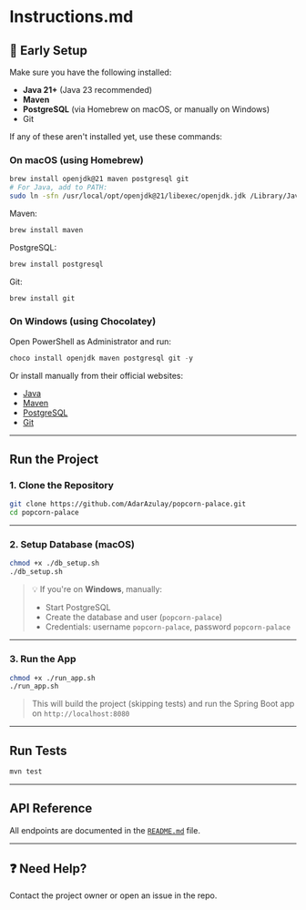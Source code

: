 
# Instructions.md

## 🧱 Early Setup

Make sure you have the following installed:

- **Java 21+** (Java 23 recommended)
- **Maven**
- **PostgreSQL** (via Homebrew on macOS, or manually on Windows)
- Git


If any of these aren't installed yet, use these commands:

### On macOS (using Homebrew)
```bash
brew install openjdk@21 maven postgresql git
# For Java, add to PATH:
sudo ln -sfn /usr/local/opt/openjdk@21/libexec/openjdk.jdk /Library/Java/JavaVirtualMachines/openjdk-21.jdk
```
Maven:

```bash
brew install maven
```
PostgreSQL:

```bash
brew install postgresql
```
Git:
```bash
brew install git
```

### On Windows (using Chocolatey)
Open PowerShell as Administrator and run:
```powershell
choco install openjdk maven postgresql git -y
```
Or install manually from their official websites:
- [Java](https://jdk.java.net/)
- [Maven](https://maven.apache.org/download.cgi)
- [PostgreSQL](https://www.postgresql.org/download/windows/)
- [Git](https://git-scm.com/download/win)

---

## Run the Project

### 1. Clone the Repository

```bash
git clone https://github.com/AdarAzulay/popcorn-palace.git
cd popcorn-palace
```

---

### 2. Setup Database (macOS)

```bash
chmod +x ./db_setup.sh
./db_setup.sh
```

> 💡 If you're on **Windows**, manually:
> - Start PostgreSQL
> - Create the database and user (`popcorn-palace`)
> - Credentials: username `popcorn-palace`, password `popcorn-palace`

---

### 3. Run the App

```bash
chmod +x ./run_app.sh
./run_app.sh
```

> This will build the project (skipping tests) and run the Spring Boot app on `http://localhost:8080`

---

## Run Tests

```bash
mvn test
```

---

## API Reference

All endpoints are documented in the [`README.md`](./README.md) file.

---

## ❓ Need Help?

Contact the project owner or open an issue in the repo.

